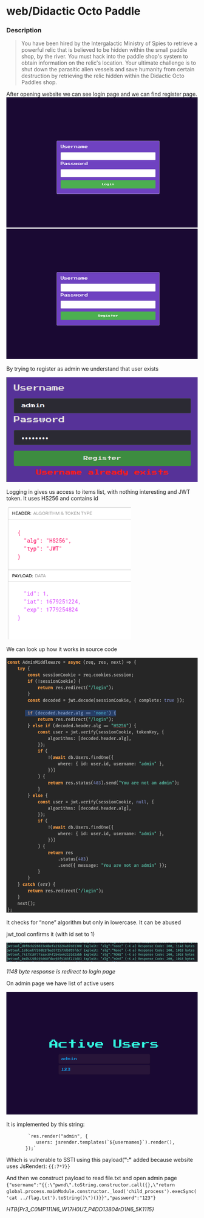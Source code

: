 # web/Didactic Octo Paddle

### Description
> You have been hired by the Intergalactic Ministry of Spies to retrieve a powerful relic that is believed to be hidden within the small paddle shop, by the river. You must hack into the paddle shop's system to obtain information on the relic's location. Your ultimate challenge is to shut down the parasitic alien vessels and save humanity from certain destruction by retrieving the relic hidden within the Didactic Octo Paddles shop.

After opening website we can see login page and we can find register page.
![didactic_octo_paddle1](/2023/Cyber_Apocalypse/web/images/didactic_octo_paddle1.png)
![didactic_octo_paddle2](/2023/Cyber_Apocalypse/web/images/didactic_octo_paddle2.png)

By trying to register as admin we understand that user exists

![didactic_octo_paddle3](/2023/Cyber_Apocalypse/web/images/didactic_octo_paddle3.png)

Logging in gives us access to items list, with nothing interesting and JWT token. It uses HS256 and contains id

![didactic_octo_paddle4](/2023/Cyber_Apocalypse/web/images/didactic_octo_paddle4.png)

We can look up how it works in source code

![didactic_octo_paddle5](/2023/Cyber_Apocalypse/web/images/didactic_octo_paddle5.png)

It checks for “none” algorithm but only in lowercase. It can be abused

jwt_tool confirms it (with id set to 1)

![didactic_octo_paddle6](/2023/Cyber_Apocalypse/web/images/didactic_octo_paddle6.png)

*1148 byte response is redirect to login page*

On admin page we have list of active users

![didactic_octo_paddle7](/2023/Cyber_Apocalypse/web/images/didactic_octo_paddle7.png)

It is implemented by this string:

			`res.render("admin", {
               users: jsrender.templates(`${usernames}`).render(),
           });`

Which is vulnerable to SSTI using this payload(**":"** added because website uses JsRender):
`{{:7*7}}`

And then we construct payload to read file.txt and open admin page
`{"username":"{{:\"pwnd\".toString.constructor.call({},\"return global.process.mainModule.constructor._load('child_process').execSync('cat ../flag.txt').toString()\")()}}","password":"123"}`

*HTB{Pr3_C0MP111N6_W17H0U7_P4DD13804rD1N6_5K1115}*
